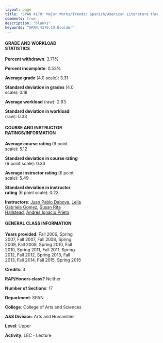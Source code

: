 ```yaml
---
layout: page
title: "SPAN 4170: Major Works/Trends: Spanish/American Literature through the 19th C Statistics"
comments: true
description: "blanks"
keywords: "SPAN,4170,CU,Boulder"
---
```

<head>
<script src="https://ajax.googleapis.com/ajax/libs/jquery/2.1.3/jquery.min.js"></script>
<script src="https://dl.dropboxusercontent.com/s/pc42nxpaw1ea4o9/highcharts.js?dl=0"></script>
<!-- <script src="../assets/js/highcharts.js"></script> -->
<style type="text/css">@font-face {
	font-family: "Bebas Neue";
	src: url(https://www.filehosting.org/file/details/544349/BebasNeue Regular.otf) format("opentype");
	}
	h1.Bebas { 
		font-family: "Bebas Neue", Verdana, Tahoma;
	}
</style>
</head>
<body>
	<div id="container" style="float: right; width: 45%; height: 88%; margin-left: 2.5%; margin-right: 2.5%;"></div>
	<script language="JavaScript">
		$(document).ready(function() {
		var chart = {type: 'column'};
		var title = {text: 'Grade Distribution'};
		var xAxis = {categories: ['A','B','C','D','F'],crosshair: true};
		var yAxis = {min: 0,title: {text: 'Percentage'}};
		var tooltip = {headerFormat: '<center><b><span style="font-size:20px">{point.key}</span></b></center>',
		               pointFormat: '<td style="padding:0"><b>{point.y:.1f}%</b></td>',
		               footerFormat: '</table>',shared: true,useHTML: true};
		var plotOptions = {column: {pointPadding: 0.0,borderWidth: 0}};  
		var credits = {enabled: false};var series= [{name: 'Percent',data: [54.13,31.56,11.17,0.87,2.27,]}];
		var json = {};
		json.chart = chart;
		json.title = title;
		json.tooltip = tooltip;
		json.xAxis = xAxis;
		json.yAxis = yAxis;  
		json.series = series;
		json.plotOptions = plotOptions;  
		json.credits = credits;
		$('#container').highcharts(json);
	});
	</script>
</body>
			   
#### GRADE AND WORKLOAD STATISTICS

**Percent withdrawn**: 3.71%

**Percent incomplete**: 0.53%

**Average grade** (4.0 scale): 3.31

**Standard deviation in grades** (4.0 scale): 0.18

**Average workload** (raw): 2.93

**Standard deviation in workload** (raw): 0.33

#### COURSE AND INSTRUCTOR RATINGS/INFORMATION

**Average course rating** (6 point scale): 5.12

**Standard deviation in course rating** (6 point scale): 0.33

**Average instructor rating** (6 point scale): 5.49

**Standard deviation in instructor rating** (6 point scale): 0.23

**Instructors**: <a href='../../instructors/Juan_Pablo_Dabove'>Juan Pablo Dabove</a>, <a href='../../instructors/Leila_Gabriela_Gomez'>Leila Gabriela Gomez</a>, <a href='../../instructors/Susan_Rita_Hallstead'>Susan Rita Hallstead</a>, <a href='../../instructors/Andres_Ignacio_Prieto'>Andres Ignacio Prieto</a>

#### GENERAL CLASS INFORMATION

**Years provided**: Fall 2006, Spring 2007, Fall 2007, Fall 2008, Spring 2009, Fall 2009, Spring 2010, Fall 2010, Spring 2011, Fall 2011, Spring 2012, Fall 2012, Spring 2013, Fall 2013, Fall 2014, Fall 2015, Spring 2016

**Credits**: 3

**RAP/Honors class?** Neither

**Number of Sections**: 17

**Department**: SPAN

**College**: College of Arts and Sciences

**A&S Division**: Arts and Humanities

**Level**: Upper

**Activity**: LEC - Lecture
